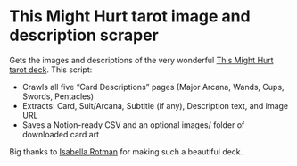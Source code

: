 # This Might Hurt tarot image and description scraper
Gets the images and descriptions of the very wonderful [This Might Hurt tarot deck](https://www.thismighthurttarot.com/). This script:
- Crawls all five “Card Descriptions” pages (Major Arcana, Wands, Cups, Swords, Pentacles)
- Extracts: Card, Suit/Arcana, Subtitle (if any), Description text, and Image URL
- Saves a Notion-ready CSV and an optional images/ folder of downloaded card art

Big thanks to [Isabella Rotman](https://www.isabellarotman.com/) for making such a beautiful deck.
